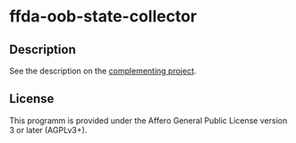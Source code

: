 # ffda-oob-state-collector

## Description

See the description on the [complementing project](https://github.com/freifunk-darmstadt/ffda-oob-state-reporter).

## License

This programm is provided under the Affero General Public License version 3 or later (AGPLv3+).
